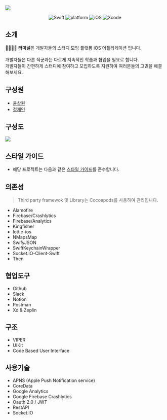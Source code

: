 

<img src="https://user-images.githubusercontent.com/59601439/111865777-5813b980-89ac-11eb-8e9a-20faf3686b24.png">

<p align="center">
  <img alt="Swift" src="https://img.shields.io/badge/Swift-5.2-orange.svg">
  <img alt="platform" src="https://img.shields.io/badge/platform-iOS-lightgrey">
  <img alt="iOS" src="https://img.shields.io/badge/iOS-13%2B-yellow">
  <img alt="Xcode" src="https://img.shields.io/badge/xcode-12.4-blue">
</p>

## 소개
🧑‍💻👩‍💻 
**터미널**은 개발자들의 스터디 모임 플랫폼 iOS 어플리케이션 입니다.<br><br>
개발자들은 다른 직군과는 다르게 지속적인 학습과 협업을 필요로 합니다.<br>개발자들이 간편하게 스터디에 참여하고 모집하도록 지원하여 여러분들의 고민을 해결해보세요.

## 구성원
- [윤상원](https://github.com/feelsodev)
- [정재인](https://github.com/jeongjaein)

## 구성도
<img src="https://user-images.githubusercontent.com/59601439/111866841-a1b3d280-89b3-11eb-9200-08b66e38eca2.png">

## 스타일 가이드
- 해당 프로젝트는 다음과 같은 [스타일 가이드](https://github.com/iron-mental/swift-style-guide)를 준수합니다.

## 의존성
> Third party framewok 및 Library는 Cocoapods를 사용하여 관리됩니다.

- Alamofire
- Firebase/Crashlytics
- Firebase/Analytics
- Kingfisher
- lottie-ios
- NMapsMap
- SwifyJSON
- SwiftKeychainWrapper
- Socket.IO-Client-Swift
- Then

## 협업도구
- Github
- Slack
- Notion
- Postman
- Xd & Zeplin

## 구조
- VIPER
- UIKit
- Code Based User Interface

## 사용기술
- APNS (Apple Push Notification service)
- CoreData
- Google Analytics
- Google Firebase Crashlytics
- Oauth 2.0 / JWT
- RestAPI
- Socket.IO
